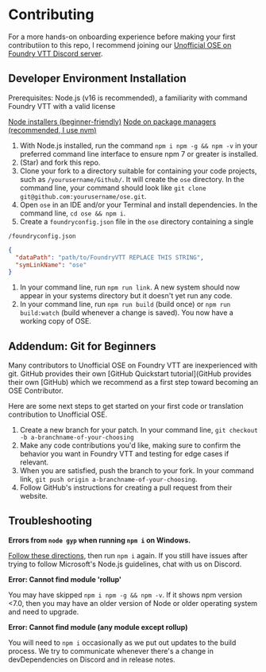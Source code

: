 # Contributing

For a more hands-on onboarding experience before making your first contributiion to this repo, I recommend joining our [Unofficial OSE on Foundry VTT Discord server](https://discord.gg/qGrxRK2yD5).

## Developer Environment Installation

Prerequisites: Node.js (v16 is recommended), a familiarity with command Foundry VTT with a valid license

[Node installers (beginner-friendly)](https://nodejs.org/en/download/)
[Node on package managers (recommended, I use nvm)](https://nodejs.org/en/download/package-manager/#windows)

1. With Node.js installed, run the command `npm i npm -g && npm -v` in your preferred command line interface to ensure npm 7 or greater is installed.
1. (Star) and fork this repo.
1. Clone your fork to a directory suitable for containing your code projects, such as `/yourusername/Github/`. It will create the `ose` directory. In the command line, your command should look like `git clone git@github.com:yourusername/ose.git`.
1. Open `ose` in an IDE and/or your Terminal and install dependencies. In the command line, `cd ose && npm i`.
1. Create a `foundryconfig.json` file in the `ose` directory containing a single

`/foundryconfig.json`

```json
{
  "dataPath": "path/to/FoundryVTT REPLACE THIS STRING",
  "symLinkName": "ose"
}
```

1. In your command line, run `npm run link`. A new system should now appear in your systems directory but it doesn't yet run any code.
1. In your command line, run `npm run build` (build once) or `npm run build:watch` (build whenever a change is saved). You now have a working copy of OSE.

## Addendum: Git for Beginners

Many contributors to Unofficial OSE on Foundry VTT are inexperienced with git. GitHub provides their own [GitHub Quickstart tutorial](GitHub provides their own [GitHub) which we recommend as a first step toward becoming an OSE Contributor.

Here are some next steps to get started on your first code or translation contribution to Unofficial OSE. 

1. Create a new branch for your patch. In your command line, `git checkout -b a-branchname-of-your-choosing`
1. Make any code contributions you'd like, making sure to confirm the behavior you want in Foundry VTT and testing for edge cases if relevant.
1. When you are satisfied, push the branch to your fork. In your command link, `git push origin a-branchname-of-your-choosing`.
1. Follow GitHub's instructions for creating a pull request from their website.

## Troubleshooting

**Errors from `node gyp` when running `npm i` on Windows.**

[Follow these directions](https://github.com/nodejs/node-gyp#on-windows), then run `npm i` again. If you still have issues after trying to follow Microsoft's Node.js guidelines, chat with us on Discord.

**Error: Cannot find module 'rollup'**

You may have skipped `npm i npm -g && npm -v`. If it shows npm version <7.0, then you may have an older version of Node or older operating system and need to upgrade.

**Error: Cannot find module (any module except rollup)**

You will need to `npm i` occasionally as we put out updates to the build process. We try to communicate whenever there's a change in devDependencies on Discord and in release notes.
